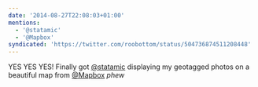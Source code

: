 ```yaml
---
date: '2014-08-27T22:08:03+01:00'
mentions:
  - '@statamic'
  - '@Mapbox'
syndicated: 'https://twitter.com/roobottom/status/504736874511208448'
---
```

YES YES YES! Finally got [@statamic](https://twitter.com/@statamic) displaying my geotagged photos on a beautiful map from [@Mapbox](https://twitter.com/@Mapbox) *phew*
